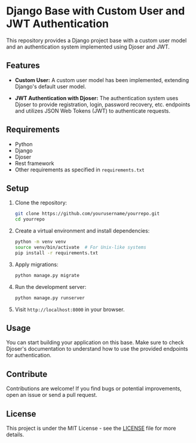 # Django Base with Custom User and JWT Authentication

This repository provides a Django project base with a custom user model and an authentication system implemented using Djoser and JWT.

## Features

- **Custom User:** A custom user model has been implemented, extending Django's default user model.

- **JWT Authentication with Djoser:** The authentication system uses Djoser to provide registration, login, password recovery, etc. endpoints and utilizes JSON Web Tokens (JWT) to authenticate requests.

## Requirements

- Python
- Django
- Djoser
- Rest framework
- Other requirements as specified in `requirements.txt`

## Setup

1. Clone the repository:

    ```bash
    git clone https://github.com/yourusername/yourrepo.git
    cd yourrepo
    ```

2. Create a virtual environment and install dependencies:

    ```bash
    python -m venv venv
    source venv/bin/activate  # For Unix-like systems
    pip install -r requirements.txt
    ```

3. Apply migrations:

    ```bash
    python manage.py migrate
    ```

4. Run the development server:

    ```bash
    python manage.py runserver
    ```

5. Visit `http://localhost:8000` in your browser.

## Usage

You can start building your application on this base. Make sure to check Djoser's documentation to understand how to use the provided endpoints for authentication.

## Contribute

Contributions are welcome! If you find bugs or potential improvements, open an issue or send a pull request.

## License

This project is under the MIT License - see the [LICENSE](LICENSE) file for more details.

